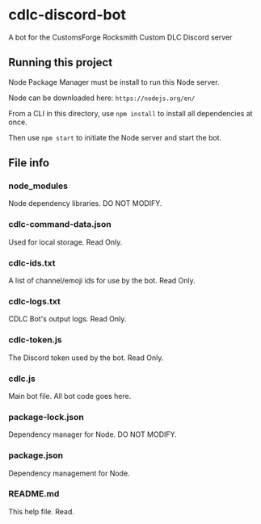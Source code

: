 # cdlc-discord-bot

A bot for the CustomsForge Rocksmith Custom DLC Discord server

## Running this project

Node Package Manager must be install to run this Node server.

Node can be downloaded here: ```https://nodejs.org/en/```

From a CLI in this directory, use `npm install` to install all dependencies at once.

Then use `npm start` to initiate the Node server and start the bot.

## File info

### node_modules

Node dependency libraries. DO NOT MODIFY.

### cdlc-command-data.json

Used for local storage. Read Only.

### cdlc-ids.txt

A list of channel/emoji ids for use by the bot. Read Only.

### cdlc-logs.txt

CDLC Bot's output logs. Read Only.

### cdlc-token.js

The Discord token used by the bot. Read Only.

### cdlc.js

Main bot file. All bot code goes here.

### package-lock.json

Dependency manager for Node. DO NOT MODIFY.

### package.json

Dependency management for Node.

### README.md

This help file. Read.
